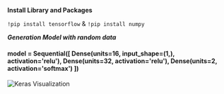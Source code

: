 **Install Library and Packages**

```!pip install tensorflow```  &
```!pip install numpy```

***Generation Model with random data***
<h4>model = Sequential([
    Dense(units=16, input_shape=(1,), activation='relu'),
    Dense(units=32, activation='relu'),
    Dense(units=2, activation='softmax')
])</h4>


![Keras Visualization](https://github.com/temirovazat/Data_Analytics/blob/master/Keras/keras.png)


